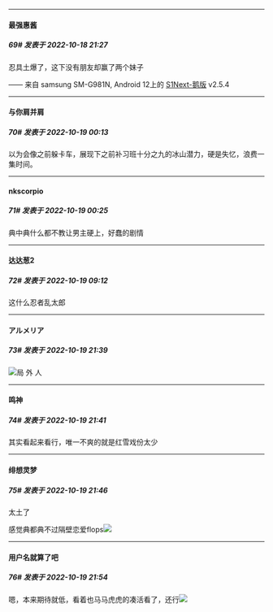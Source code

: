 

*****

####  最强惠酱  
##### 69#       发表于 2022-10-18 21:27

忍具土爆了，这下没有朋友却赢了两个妹子

—— 来自 samsung SM-G981N, Android 12上的 [S1Next-鹅版](https://github.com/ykrank/S1-Next/releases) v2.5.4



*****

####  与你肩并肩  
##### 70#       发表于 2022-10-19 00:13

以为会像之前躲卡车，展现下之前补习班十分之九的冰山潜力，硬是失忆，浪费一集时间。



*****

####  nkscorpio  
##### 71#       发表于 2022-10-19 00:25

典中典什么都不教让男主硬上，好蠢的剧情



*****

####  达达葱2  
##### 72#       发表于 2022-10-19 09:12

这什么忍者乱太郎



*****

####  アルメリア  
##### 73#       发表于 2022-10-19 21:39

<img src="https://static.saraba1st.com/image/smiley/face2017/001.png" referrerpolicy="no-referrer">局 外 人



*****

####  鸣神  
##### 74#       发表于 2022-10-19 21:41

其实看起来看行，唯一不爽的就是红雪戏份太少

*****

####  绯想灵梦  
##### 75#       发表于 2022-10-19 21:46

太土了

感觉典都典不过隔壁恋爱flops<img src="https://static.saraba1st.com/image/smiley/face2017/001.png" referrerpolicy="no-referrer">



*****

####  用户名就算了吧  
##### 76#       发表于 2022-10-19 21:54

嗯，本来期待就低，看着也马马虎虎的凑活看了，还行<img src="https://static.saraba1st.com/image/smiley/face2017/067.png" referrerpolicy="no-referrer">

